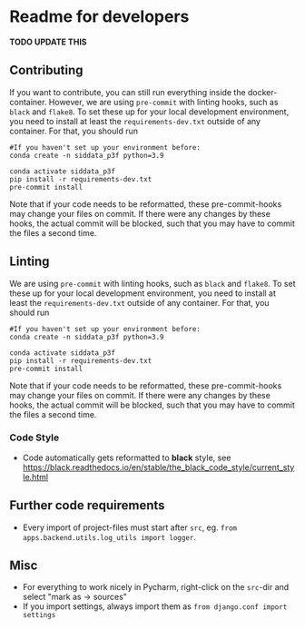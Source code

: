 # Readme for developers

**TODO UPDATE THIS**

## Contributing

If you want to contribute, you can still run everything inside the docker-container. However, we are using `pre-commit` with linting hooks, such as `black` and `flake8`. To set these up for your local development environment, you need to install at least the `requirements-dev.txt` outside of any container. For that, you should run

```
#If you haven't set up your environment before:
conda create -n siddata_p3f python=3.9
```
```
conda activate siddata_p3f
pip install -r requirements-dev.txt
pre-commit install
```
Note that if your code needs to be reformatted, these pre-commit-hooks may change your files on commit. If there were any changes by these hooks, the actual commit will be blocked, such that you may have to commit the files a second time.



## Linting

We are using `pre-commit` with linting hooks, such as `black` and `flake8`. To set these up for your local development environment, you need to install at least the `requirements-dev.txt` outside of any container. For that, you should run

```
#If you haven't set up your environment before:
conda create -n siddata_p3f python=3.9
```
```
conda activate siddata_p3f
pip install -r requirements-dev.txt
pre-commit install
```
Note that if your code needs to be reformatted, these pre-commit-hooks may change your files on commit. If there were any changes by these hooks, the actual commit will be blocked, such that you may have to commit the files a second time.

### Code Style

* Code automatically gets reformatted to **black** style, see https://black.readthedocs.io/en/stable/the_black_code_style/current_style.html


## Further code requirements

* Every import of project-files must start after `src`, eg. `from apps.backend.utils.log_utils import logger`.

## Misc

* For everything to work nicely in Pycharm, right-click on the `src`-dir and select "mark as -> sources"
* If you import settings, always import them as `from django.conf import settings`
